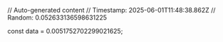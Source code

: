 // Auto-generated content
// Timestamp: 2025-06-01T11:48:38.862Z
// Random: 0.052633136598631225

const data = 0.0051752702299021625;